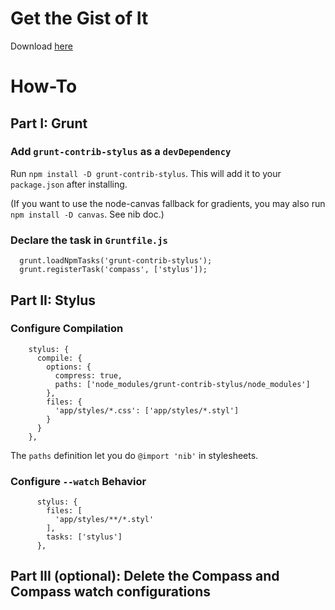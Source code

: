 # Get the Gist of It
Download [here](https://gist.github.com/ffcbf037e6e856e1010d)

# How-To

## Part I: Grunt

### Add `grunt-contrib-stylus` as a `devDependency`

Run `npm install -D grunt-contrib-stylus`. This will add it to your `package.json` after installing. 

(If you want to use the node-canvas fallback for gradients, you may also run `npm install -D canvas`. See nib doc.)


### Declare the task in `Gruntfile.js`

```
  grunt.loadNpmTasks('grunt-contrib-stylus');
  grunt.registerTask('compass', ['stylus']);
```

## Part II: Stylus

### Configure Compilation 

```
    stylus: {
      compile: {
        options: {
          compress: true,
          paths: ['node_modules/grunt-contrib-stylus/node_modules']
        },
        files: {
          'app/styles/*.css': ['app/styles/*.styl']
        }
      }
    },
```

The `paths` definition let you do `@import 'nib'` in stylesheets.



### Configure `--watch` Behavior
```
      stylus: {
        files: [
          'app/styles/**/*.styl'
        ],
        tasks: ['stylus']
      },
```

## Part III (optional): Delete the Compass and Compass watch configurations